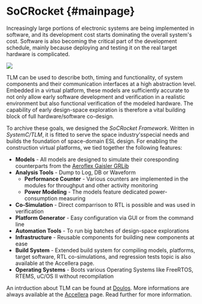 SoCRocket {#mainpage}
=========

Increasingly large portions of electronic systems are being implemented
in software, and its development cost starts dominating the overall
system's cost. Software is also becoming the critical part of the
development schedule, mainly because deploying and testing it on the
real target hardware is complicated.

![](socrocket-logo.png")

TLM can be used to describe both, timing and functionality, of system
components and their communication interfaces at a high abstraction
level. Embedded in a virtual platform, these models are sufficiently
accurate to not only allow early software development and verification
in a realistic environment but also functional verification of the
modeled hardware. The capability of early design-space exploration is
therefore a vital building block of full hardware/software co-design.

To archive these goals, we designed the _SoCRocket Framework_. Written in
_SystemC/TLM_, it is fitted to serve the space industry'sspecial needs and
builds the foundation of space-domain ESL design. For enabling the
construction virtual platforms, we tied together the following features:

 - **Models** - All models are designed to simulate their coresponding counterparts from the [Aeroflex Gaisler GRLib](http://www.gaisler.com/index.php/downloads/leongrlib)
 - **Analysis Tools** - Dump to Log, DB or Waveform
   - **Performance Counter** - Various counters are implemented in the modules for throughput and other activity monitoring
   - **Power Modeling** - The models feature dedicated power-consumption measuring
 - **Co-Simulation** - Direct comparrison to RTL is possible and was used in verification
 - **Platform Generator** - Easy configuration via GUI or from the command line
 - **Automation Tools** - To run big batches of design-space explorations
 - **Infrastructure** - Reusable components for building new components at ease
 - **Build System** - Extended build system for compiling models, platforms, target software, RTL co-simulations, and regression tests topic is also available at the Accellera page.
 - **Operating Systems** - Boots various Operating Systems like FreeRTOS, RTEMS, uC/OS II without recompilation

An intrduction about TLM can be found at [Doulos](http://www.doulos.com/knowhow/systemc/tlm2/). 
More informations are always available at the [Accellera](http://www.accellera.org/home/) page.
Read further for more information. 


